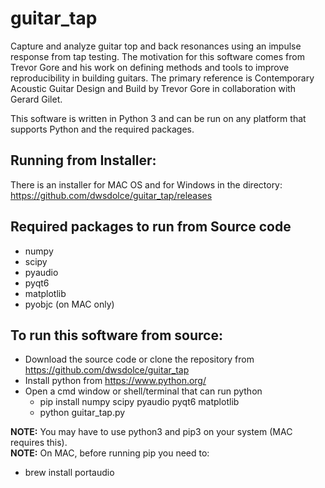 # guitar_tap
 Capture and analyze guitar top and back resonances using an impulse response from tap testing.
 The motivation for this software comes from Trevor Gore and his work on defining methods and tools to improve reproducibility in building guitars.
 The primary reference is Contemporary Acoustic Guitar Design and Build by Trevor Gore in collaboration with Gerard Gilet.
 
 This software is written in Python 3 and can be run on any platform that supports Python and the required packages.

 ## Running from Installer:
 There is an installer for MAC OS and for Windows in the directory: https://github.com/dwsdolce/guitar_tap/releases
 
 ## Required packages to run from Source code
 * numpy
 * scipy
 * pyaudio
 * pyqt6
 * matplotlib
 * pyobjc (on MAC only)

 ## To run this software from source:
 * Download the source code or clone the repository from https://github.com/dwsdolce/guitar_tap
 * Install python from https://www.python.org/
 * Open a cmd window or shell/terminal that can run python
 	- pip install numpy scipy pyaudio pyqt6 matplotlib
	- python guitar_tap.py

 **NOTE:** You may have to use python3 and pip3 on your system (MAC requires this).  
 **NOTE:** On MAC, before running pip you need to:
- brew install portaudio
